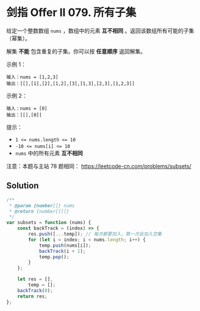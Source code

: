 # 剑指 Offer II 079. 所有子集

给定一个整数数组 `nums` ，数组中的元素 **互不相同** 。返回该数组所有可能的子集（幂集）。

解集 **不能** 包含重复的子集。你可以按 **任意顺序** 返回解集。

示例 1：

```
输入：nums = [1,2,3]
输出：[[],[1],[2],[1,2],[3],[1,3],[2,3],[1,2,3]]
```

示例 2：

```
输入：nums = [0]
输出：[[],[0]]
```

提示：

-   `1 <= nums.length <= 10`
-   `-10 <= nums[i] <= 10`
-   `nums` 中的所有元素 **互不相同**

注意：本题与主站 78 题相同： https://leetcode-cn.com/problems/subsets/

## Solution

```js
/**
 * @param {number[]} nums
 * @return {number[][]}
 */
var subsets = function (nums) {
    const backTrack = (index) => {
        res.push([...temp]); // 每次都要加入，第一次会加入空集
        for (let i = index; i < nums.length; i++) {
            temp.push(nums[i]);
            backTrack(i + 1);
            temp.pop();
        }
    };

    let res = [],
        temp = [];
    backTrack(0);
    return res;
};
```
